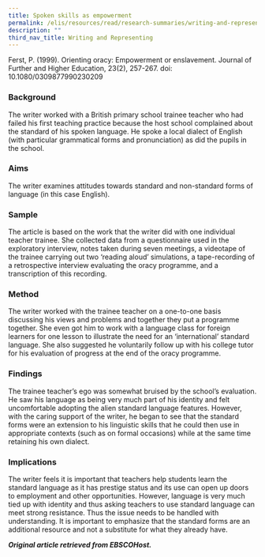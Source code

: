```yaml
---
title: Spoken skills as empowerment
permalink: /elis/resources/read/research-summaries/writing-and-representing/spoken-skills-as-empowerment/
description: ""
third_nav_title: Writing and Representing
---
```

Ferst, P. (1999). Orienting oracy: Empowerment or enslavement. Journal of Further and Higher Education, 23(2), 257-267. doi: 10.1080/0309877990230209

### Background

The writer worked with a British primary school trainee teacher who had failed his first teaching practice because the host school complained about the standard of his spoken language. He spoke a local dialect of English (with particular grammatical forms and pronunciation) as did the pupils in the school.

### Aims

The writer examines attitudes towards standard and non-standard forms of language (in this case English).

### Sample

The article is based on the work that the writer did with one individual teacher trainee. She collected data from a questionnaire used in the exploratory interview, notes taken during seven meetings, a videotape of the trainee carrying out two ‘reading aloud’ simulations, a tape-recording of a retrospective interview evaluating the oracy programme, and a transcription of this recording.

### Method

The writer worked with the trainee teacher on a one-to-one basis discussing his views and problems and together they put a programme together. She even got him to work with a language class for foreign learners for one lesson to illustrate the need for an ‘international’ standard language. She also suggested he voluntarily follow up with his college tutor for his evaluation of progress at the end of the oracy programme.

### Findings

The trainee teacher’s ego was somewhat bruised by the school’s evaluation. He saw his language as being very much part of his identity and felt uncomfortable adopting the alien standard language features. However, with the caring support of the writer, he began to see that the standard forms were an extension to his linguistic skills that he could then use in appropriate contexts (such as on formal occasions) while at the same time retaining his own dialect.

### Implications

The writer feels it is important that teachers help students learn the standard language as it has prestige status and its use can open up doors to employment and other opportunities. However, language is very much tied up with identity and thus asking teachers to use standard language can meet strong resistance. Thus the issue needs to be handled with understanding. It is important to emphasize that the standard forms are an additional resource and not a substitute for what they already have.


_**Original article retrieved from EBSCOHost.**_  
